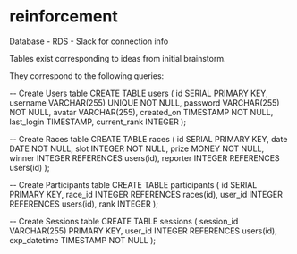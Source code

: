 # reinforcement

Database - RDS - Slack for connection info

Tables exist corresponding to ideas from initial brainstorm. 

They correspond to the following queries: 

-- Create Users table
CREATE TABLE users (
    id SERIAL PRIMARY KEY,
    username VARCHAR(255) UNIQUE NOT NULL,
    password VARCHAR(255) NOT NULL,
    avatar VARCHAR(255),
    created_on TIMESTAMP NOT NULL,
    last_login TIMESTAMP,
    current_rank INTEGER
);

-- Create Races table
CREATE TABLE races (
    id SERIAL PRIMARY KEY,
    date DATE NOT NULL,
    slot INTEGER NOT NULL,
    prize MONEY NOT NULL,
    winner INTEGER REFERENCES users(id),
    reporter INTEGER REFERENCES users(id)
);

-- Create Participants table
CREATE TABLE participants (
    id SERIAL PRIMARY KEY,
    race_id INTEGER REFERENCES races(id),
    user_id INTEGER REFERENCES users(id),
    rank INTEGER
);

-- Create Sessions table
CREATE TABLE sessions (
    session_id VARCHAR(255) PRIMARY KEY,
    user_id INTEGER REFERENCES users(id),
    exp_datetime TIMESTAMP NOT NULL
);